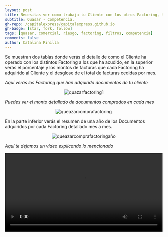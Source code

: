 ```yaml
---
layout: post
title: Necesitas ver como trabaja tu Cliente con los otros Factoring, te indicaremos como.
subtitle: Quasar - Competencia.
gh-repo: /capitalexpress/capitalexpress.github.io
gh-badge: [star, fork, follow]
tags: [quasar, comercial, riesgo, factoring, filtros, competencia]
comments: false
author: Catalina Pinilla
---
```


Se muestran dos tablas donde verás el detalle de como el Cliente ha operado con los distintos Factoring a los que ha acudido, en la superior verás el porcentaje y los montos de facturas que cada Factoring ha adquirido al Cliente y el desglose de el total de facturas cedidas por mes.

_Aquí verás los Factoring que han adquirido documentos de tu cliente_

<p align="center">
  <img src="https://cdn.capitalexpress.cl/img/quazarfactoring1.png" alt="quazarfactoring1">
</p>

_Puedes ver el monto detallado de documentos comprados en cada mes_

<p align="center">
  <img src="https://cdn.capitalexpress.cl/img/queazarcomprafactoring.png" alt="queazarcomprafactoring">
</p>

En la parte inferior verás el resumen de una año de los Documentos adquiridos por cada Factoring detallado mes a mes.

<p align="center">
  <img src="https://cdn.capitalexpress.cl/img/queazarcomprafactoringaño.png" alt="queazarcomprafactoringaño">
</p>

_Aquí te dejamos un vídeo explicando lo mencionado_

<video width="100%"  controls>
  <source src="https://cdn.capitalexpress.cl/video/MódulodeComprasyVentas.mp4" type="video/mp4">
</video>
